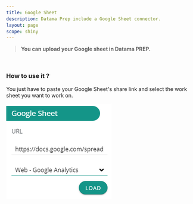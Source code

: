 ```yaml
---
title: Google Sheet
description: Datama Prep include a Google Sheet connector.
layout: page
scope: shiny
---
```


> **You can upload your Google sheet in Datama PREP.**

<br>

### How to use it ?

You just have to paste your Google Sheet's share link and select the work sheet you want to work on.

![attribution](images/GoogleSheet1.png)
